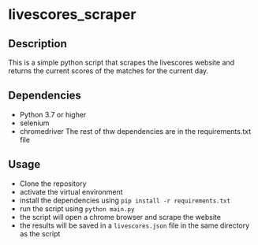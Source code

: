# livescores_scraper

## Description
This is a simple python script that scrapes the livescores website and returns the current scores of the matches for the current day.

## Dependencies
- Python 3.7 or higher
- selenium
- chromedriver
The rest of thw dependencies are in the requirements.txt file

## Usage 
- Clone the repository
- activate the virtual environment
- install the dependencies using `pip install -r requirements.txt`
- run the script using `python main.py`
- the script will open a chrome browser and scrape the website
- the results will be saved in a `livescores.json` file in the same directory as the script
